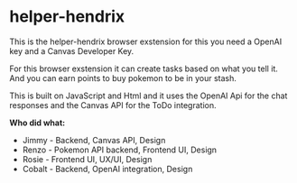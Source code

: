 # helper-hendrix
This is the helper-hendrix browser exstension for this you need a OpenAI key and a Canvas Developer Key. 

For this browser exstension it can create tasks based on what you tell it. And you can earn points to buy pokemon to be in your stash. 


This is built on JavaScript and Html and it uses the OpenAI Api for the chat responses and the Canvas API for the ToDo integration. 


**Who did what:** 

- Jimmy - Backend, Canvas API, Design
- Renzo - Pokemon API backend, Frontend UI, Design
- Rosie - Frontend UI, UX/UI, Design
- Cobalt - Backend, OpenAI integration, Design

